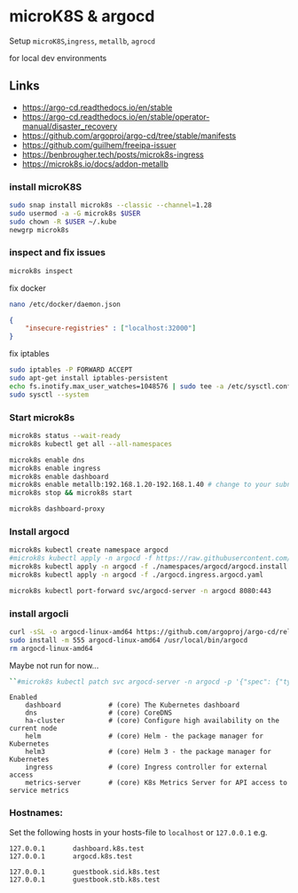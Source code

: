 # microK8S & argocd

Setup ```microK8S```,```ingress```, ```metallb```, ```agrocd```

for local dev environments

## Links
 - https://argo-cd.readthedocs.io/en/stable
 - https://argo-cd.readthedocs.io/en/stable/operator-manual/disaster_recovery
 - https://github.com/argoproj/argo-cd/tree/stable/manifests
 - https://github.com/guilhem/freeipa-issuer
 - https://benbrougher.tech/posts/microk8s-ingress
 - https://microk8s.io/docs/addon-metallb


### install microK8S
```bash
sudo snap install microk8s --classic --channel=1.28
sudo usermod -a -G microk8s $USER
sudo chown -R $USER ~/.kube
newgrp microk8s
```

### inspect and fix issues
```bash
microk8s inspect
```

fix docker
```bash
nano /etc/docker/daemon.json
```

```json
{
    "insecure-registries" : ["localhost:32000"] 
}
```

fix iptables
```bash
sudo iptables -P FORWARD ACCEPT 
sudo apt-get install iptables-persistent
echo fs.inotify.max_user_watches=1048576 | sudo tee -a /etc/sysctl.conf
sudo sysctl --system
```

### Start microk8s
```bash
microk8s status --wait-ready
microk8s kubectl get all --all-namespaces

microk8s enable dns
microk8s enable ingress
microk8s enable dashboard
microk8s enable metallb:192.168.1.20-192.168.1.40 # change to your subnet
microk8s stop && microk8s start

microk8s dashboard-proxy
```

### Install argocd
```bash
microk8s kubectl create namespace argocd
#microk8s kubectl apply -n argocd -f https://raw.githubusercontent.com/argoproj/argo-cd/stable/manifests/install.yaml
microk8s kubectl apply -n argocd -f ./namespaces/argocd/argocd.install.argocd.yaml
microk8s kubectl apply -n argocd -f ./argocd.ingress.argocd.yaml

microk8s kubectl port-forward svc/argocd-server -n argocd 8080:443
```

### install argocli
```bash
curl -sSL -o argocd-linux-amd64 https://github.com/argoproj/argo-cd/releases/latest/download/argocd-linux-amd64
sudo install -m 555 argocd-linux-amd64 /usr/local/bin/argocd
rm argocd-linux-amd64
```

Maybe not run for now...
```bash
``#microk8s kubectl patch svc argocd-server -n argocd -p '{"spec": {"type": "LoadBalancer"}}'
```

```bash/microk8s status 
Enabled
    dashboard            # (core) The Kubernetes dashboard
    dns                  # (core) CoreDNS
    ha-cluster           # (core) Configure high availability on the current node
    helm                 # (core) Helm - the package manager for Kubernetes
    helm3                # (core) Helm 3 - the package manager for Kubernetes
    ingress              # (core) Ingress controller for external access
    metrics-server       # (core) K8s Metrics Server for API access to service metrics
```

### Hostnames:
Set the following hosts in your hosts-file to ```localhost``` or ```127.0.0.1```
e.g.
```/etc/hosts
127.0.0.1       dashboard.k8s.test
127.0.0.1       argocd.k8s.test

127.0.0.1       guestbook.sid.k8s.test
127.0.0.1       guestbook.stb.k8s.test

```
